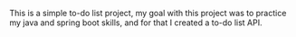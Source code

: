 This is a simple to-do list project, my goal with this project was to practice my java and spring boot skills, and for that I created a to-do list API.
